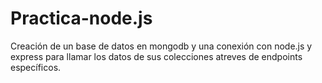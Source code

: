 # Practica-node.js
Creación de un base de datos en mongodb y una conexión con node.js y express para llamar los datos de sus colecciones atreves de endpoints específicos.
